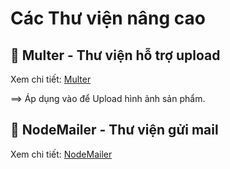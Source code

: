# Các Thư viện nâng cao


## 💛 Multer - Thư viện hỗ trợ upload

Xem chi tiết: [Multer](uploadMulter.md)

==> Áp dụng vào để Upload hình ảnh sản phẩm.

## 💛 NodeMailer - Thư viện gửi mail

Xem chi tiết: [NodeMailer](nodemailer.md)

